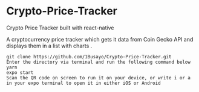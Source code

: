 # Crypto-Price-Tracker
Crypto Price Tracker built with react-native


A cryptocurrency price tracker which gets it data from Coin Gecko API and displays them in a list with charts .


    git clone https://github.com/1Busayo/Crypto-Price-Tracker.git
    Enter the directory via terminal and run the following command below 
    yarn
    expo start
    Scan the QR code on screen to run it on your device, or write i or a in your expo terminal to open it in either iOS or Android
